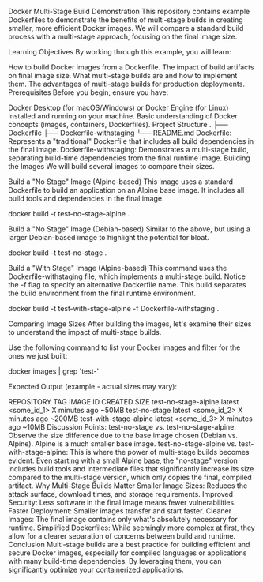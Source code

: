 Docker Multi-Stage Build Demonstration
This repository contains example Dockerfiles to demonstrate the benefits of multi-stage builds in creating smaller, more efficient Docker images. We will compare a standard build process with a multi-stage approach, focusing on the final image size.

Learning Objectives
By working through this example, you will learn:

How to build Docker images from a Dockerfile.
The impact of build artifacts on final image size.
What multi-stage builds are and how to implement them.
The advantages of multi-stage builds for production deployments.
Prerequisites
Before you begin, ensure you have:

Docker Desktop (for macOS/Windows) or Docker Engine (for Linux) installed and running on your machine.
Basic understanding of Docker concepts (images, containers, Dockerfiles).
Project Structure
.
├── Dockerfile
├── Dockerfile-withstaging
└── README.md
Dockerfile: Represents a "traditional" Dockerfile that includes all build dependencies in the final image.
Dockerfile-withstaging: Demonstrates a multi-stage build, separating build-time dependencies from the final runtime image.
Building the Images
We will build several images to compare their sizes.

Build a "No Stage" Image (Alpine-based)
This image uses a standard Dockerfile to build an application on an Alpine base image. It includes all build tools and dependencies in the final image.

docker build -t test-no-stage-alpine .

Build a "No Stage" Image (Debian-based)
Similar to the above, but using a larger Debian-based image to highlight the potential for bloat.

docker build -t test-no-stage .

Build a "With Stage" Image (Alpine-based)
This command uses the Dockerfile-withstaging file, which implements a multi-stage build. Notice the -f flag to specify an alternative Dockerfile name. This build separates the build environment from the final runtime environment.

docker build -t test-with-stage-alpine -f Dockerfile-withstaging .

Comparing Image Sizes
After building the images, let's examine their sizes to understand the impact of multi-stage builds.

Use the following command to list your Docker images and filter for the ones we just built:

docker images | grep 'test-'

Expected Output (example - actual sizes may vary):

REPOSITORY                  TAG                 IMAGE ID            CREATED             SIZE
test-no-stage-alpine        latest              <some_id_1>         X minutes ago       ~50MB
test-no-stage               latest              <some_id_2>         X minutes ago       ~200MB
test-with-stage-alpine      latest              <some_id_3>         X minutes ago       ~10MB
Discussion Points:
test-no-stage vs. test-no-stage-alpine: Observe the size difference due to the base image chosen (Debian vs. Alpine). Alpine is a much smaller base image.
test-no-stage-alpine vs. test-with-stage-alpine: This is where the power of multi-stage builds becomes evident. Even starting with a small Alpine base, the "no-stage" version includes build tools and intermediate files that significantly increase its size compared to the multi-stage version, which only copies the final, compiled artifact.
Why Multi-Stage Builds Matter
Smaller Image Sizes: Reduces the attack surface, download times, and storage requirements.
Improved Security: Less software in the final image means fewer vulnerabilities.
Faster Deployment: Smaller images transfer and start faster.
Cleaner Images: The final image contains only what's absolutely necessary for runtime.
Simplified Dockerfiles: While seemingly more complex at first, they allow for a clearer separation of concerns between build and runtime.
Conclusion
Multi-stage builds are a best practice for building efficient and secure Docker images, especially for compiled languages or applications with many build-time dependencies. By leveraging them, you can significantly optimize your containerized applications.